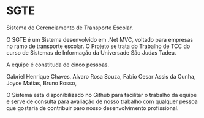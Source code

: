 # SGTE
Sistema de Gerenciamento de Transporte Escolar.


O SGTE é um Sistema desenvolvido em .Net MVC, voltado para empresas no ramo de transporte escolar. O Projeto se trata do Trabalho de TCC do curso de Sistemas de Informação da Universade São Judas Tadeu.

A equipe é constituda de cinco pessoas.

Gabriel Henrique Chaves, 
Alvaro Rosa Souza,
Fabio Cesar Assis da Cunha,
Joyce Matias,
Bruno Rosso,

O Sistema esta disponibilizado no Github para facilitar o trabalho da equipe e serve de consulta para avaliação de nosso trabalho com qualquer pessoa que gostaria de contribuir paro nosso desenvolvimento profissional.
